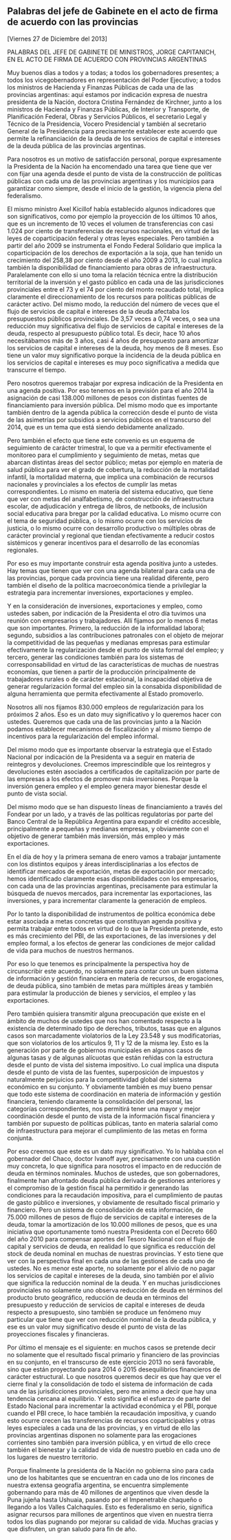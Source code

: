 Palabras del jefe de Gabinete en el acto de firma de acuerdo con las provincias
-------------------------------------------------------------------------------

[Viernes 27 de Diciembre del 2013]

PALABRAS DEL JEFE DE GABINETE DE MINISTROS, JORGE CAPITANICH, EN EL ACTO
DE FIRMA DE ACUERDO CON PROVINCIAS ARGENTINAS

Muy buenos días a todos y a todas; a todos los gobernadores presentes; a
todos los vicegobernadores en representación del Poder Ejecutivo; a
todos los ministros de Hacienda y Finanzas Públicas de cada una de las
provincias argentinas: aquí estamos por indicación expresa de nuestra
presidenta de la Nación, doctora Cristina Fernández de Kirchner, junto a
los ministros de Hacienda y Finanzas Públicas, de Interior y Transporte,
de Planificación Federal, Obras y Servicios Públicos, el secretario
Legal y Técnico de la Presidencia, Vocero Presidencial y también al
secretario General de la Presidencia para precisamente establecer este
acuerdo que permite la refinanciación de la deuda de los servicios de
capital e intereses de la deuda pública de las provincias argentinas.

Para nosotros es un motivo de satisfacción personal, porque expresamente
la Presidenta de la Nación ha encomendado una tarea que tiene que ver
con fijar una agenda desde el punto de vista de la construcción de
políticas públicas con cada una de las provincias argentinas y los
municipios para garantizar como siempre, desde el inicio de la gestión,
la vigencia plena del federalismo.

El mismo ministro Axel Kicillof había establecido algunos indicadores
que son significativos, como por ejemplo la proyección de los últimos 10
años, que es un incremento de 10 veces el volumen de transferencias con
casi 1.024 por ciento de transferencias de recursos nacionales, en
virtud de las leyes de coparticipación federal y otras leyes especiales.
Pero también a partir del año 2009 se instrumenta el Fondo Federal
Solidario que implica la coparticipación de los derechos de exportación
a la soja, que han tenido un crecimiento del 258,38 por ciento desde el
año 2009 a 2013, lo cual implica también la disponibilidad de
financiamiento para obras de infraestructura. Paralelamente con ello si
uno toma la relación técnica entre la distribución territorial de la
inversión y el gasto público en cada una de las jurisdicciones
provinciales entre el 73 y el 74 por ciento del monto recaudado total,
implica claramente el direccionamiento de los recursos para políticas
públicas de carácter activo. Del mismo modo, la reducción del número de
veces que el flujo de servicios de capital e intereses de la deuda
afectaba los presupuestos públicos provinciales. De 3,57 veces a 0,74
veces, o sea una reducción muy significativa del flujo de servicios de
capital e intereses de la deuda, respecto al presupuesto público total.
Es decir, hace 10 años necesitábamos más de 3 años, casi 4 años de
presupuesto para amortizar los servicios de capital e intereses de la
deuda, hoy menos de 8 meses. Eso tiene un valor muy significativo porque
la incidencia de la deuda pública en los servicios de capital e
intereses es muy poco significativa a medida que transcurre el tiempo.

Pero nosotros queremos trabajar por expresa indicación de la Presidenta
en una agenda positiva. Por eso tenemos en la previsión para el año 2014
la asignación de casi 138.000 millones de pesos con distintas fuentes de
financiamiento para inversión pública. Del mismo modo que es importante
también dentro de la agenda pública la corrección desde el punto de
vista de las asimetrías por subsidios a servicios públicos en el
transcurso del 2014, que es un tema que está siendo debidamente
analizado.

Pero también el efecto que tiene este convenio es un esquema de
seguimiento de carácter trimestral, lo que va a permitir efectivamente
el monitoreo para el cumplimiento y seguimiento de metas, metas que
abarcan distintas áreas del sector público; metas por ejemplo en materia
de salud pública para ver el grado de cobertura, la reducción de la
mortalidad infantil, la mortalidad materna, que implica una combinación
de recursos nacionales y provinciales a los efectos de cumplir las metas
correspondientes. Lo mismo en materia del sistema educativo, que tiene
que ver con metas del analfabetismo, de construcción de infraestructura
escolar, de adjudicación y entrega de libros, de netbooks, de inclusión
social educativa para bregar por la calidad educativa. Lo mismo ocurre
con el tema de seguridad pública, o lo mismo ocurre con los servicios de
justicia, o lo mismo ocurre con desarrollo productivo o múltiples obras
de carácter provincial y regional que tiendan efectivamente a reducir
costos sistémicos y generar incentivos para el desarrollo de las
economías regionales.

Por eso es muy importante construir esta agenda positiva junto a
ustedes. Hay temas que tienen que ver con una agenda bilateral para cada
una de las provincias, porque cada provincia tiene una realidad
diferente, pero también el diseño de la política macroeconómica tiende a
privilegiar la estrategia para incrementar inversiones, exportaciones y
empleo.

Y en la consideración de inversiones, exportaciones y empleo, como
ustedes saben, por indicación de la Presidenta el otro día tuvimos una
reunión con empresarios y trabajadores. Allí fijamos por lo menos 6
metas que son importantes. Primero, la reducción de la informalidad
laboral; segundo, subsidios a las contribuciones patronales con el
objeto de mejorar la competitividad de las pequeñas y medianas empresas
para estimular efectivamente la regularización desde el punto de vista
formal del empleo; y tercero, generar las condiciones también para los
sistemas de corresponsabilidad en virtud de las características de
muchas de nuestras economías, que tienen a partir de la producción
principalmente de trabajadores rurales o de carácter estacional, la
incapacidad objetiva de generar regularización formal del empleo sin la
consabida disponibilidad de alguna herramienta que permita efectivamente
al Estado promoverlo.

Nosotros allí nos fijamos 830.000 empleos de regularización para los
próximos 2 años. Eso es un dato muy significativo y lo queremos hacer
con ustedes. Queremos que cada una de las provincias junto a la Nación
podamos establecer mecanismos de fiscalización y al mismo tiempo de
incentivos para la regularización del empleo informal.

Del mismo modo que es importante observar la estrategia que el Estado
Nacional por indicación de la Presidenta va a seguir en materia de
reintegros y devoluciones. Creemos imprescindible que los reintegros y
devoluciones estén asociados a certificados de capitalización por parte
de las empresas a los efectos de promover más inversiones. Porque la
inversión genera empleo y el empleo genera mayor bienestar desde el
punto de vista social.

Del mismo modo que se han dispuesto líneas de financiamiento a través
del Fondear por un lado, y a través de las políticas regulatorias por
parte del Banco Central de la República Argentina para expandir el
crédito accesible, principalmente a pequeñas y medianas empresas, y
obviamente con el objetivo de generar también más inversión, más empleo
y más exportaciones.

En el día de hoy y la primera semana de enero vamos a trabajar
juntamente con los distintos equipos y áreas interdisciplinarias a los
efectos de identificar mercados de exportación, metas de exportación por
mercado; hemos identificado claramente esas disponibilidades con los
empresarios, con cada una de las provincias argentinas, precisamente
para estimular la búsqueda de nuevos mercados, para incrementar las
exportaciones, las inversiones, y para incrementar claramente la
generación de empleos.

Por lo tanto la disponibilidad de instrumentos de política económica
debe estar asociada a metas concretas que constituyan agenda positiva y
permita trabajar entre todos en virtud de lo que la Presidenta pretende,
esto es más crecimiento del PBI, de las exportaciones, de las
inversiones y del empleo formal, a los efectos de generar las
condiciones de mejor calidad de vida para muchos de nuestros hermanos.

Por eso lo que tenemos es principalmente la perspectiva hoy de
circunscribir este acuerdo, no solamente para contar con un buen sistema
de información y gestión financiera en materia de recursos, de
erogaciones, de deuda pública, sino también de metas para múltiples
áreas y también para estimular la producción de bienes y servicios, el
empleo y las exportaciones.

Pero también quisiera transmitir alguna preocupación que existe en el
ámbito de muchos de ustedes que nos han comentado respecto a la
existencia de determinado tipo de derechos, tributos, tasas que en
algunos casos son marcadamente violatorios de la Ley 23.548 y sus
modificatorias, que son violatorios de los artículos 9, 11 y 12 de la
misma ley. Esto es la generación por parte de gobiernos municipales en
algunos casos de algunas tasas y de algunas alícuotas que están reñidas
con la estructura desde el punto de vista del sistema impositivo. Lo
cual implica una disputa desde el punto de vista de las fuentes,
superposición de impuestos y naturalmente perjuicios para la
competitividad global del sistema económico en su conjunto. Y obviamente
también es muy bueno pensar que todo este sistema de coordinación en
materia de información y gestión financiera, teniendo claramente la
consolidación del personal, las categorías correspondientes, nos
permitirá tener una mayor y mejor coordinación desde el punto de vista
de la información fiscal financiera y también por supuesto de políticas
públicas, tanto en materia salarial como de infraestructura para mejorar
el cumplimiento de las metas en forma conjunta.

Por eso creemos que este es un dato muy significativo. Yo lo hablaba con
el gobernador del Chaco, doctor Ivanoff ayer, precisamente con una
cuestión muy concreta, lo que significa para nosotros el impacto en de
reducción de deuda en términos nominales. Muchos de ustedes, que son
gobernadores, finalmente han afrontado deuda pública derivada de
gestiones anteriores y el compromiso de la gestión fiscal ha permitido
ir generando las condiciones para la recaudación impositiva, para el
cumplimiento de pautas de gasto público e inversiones, y obviamente de
resultado fiscal primario y financiero. Pero un sistema de consolidación
de esta información, de 75.000 millones de pesos de flujo de servicios
de capital e intereses de la deuda, tomar la amortización de los 10.000
millones de pesos, que es una iniciativa que oportunamente tomó nuestra
Presidenta con el Decreto 660 del año 2010 para compensar aportes del
Tesoro Nacional con el flujo de capital y servicios de deuda, en
realidad lo que significa es reducción del stock de deuda nominal en
muchas de nuestras provincias. Y esto tiene que ver con la perspectiva
final en cada una de las gestiones de cada uno de ustedes. No es menor
este aporte, no solamente por el alivio de no pagar los servicios de
capital e intereses de la deuda, sino también por el alivio que
significa la reducción nominal de la deuda. Y en muchas jurisdicciones
provinciales no solamente uno observa reducción de deuda en términos del
producto bruto geográfico, reducción de deuda en términos del
presupuesto y reducción de servicios de capital e intereses de deuda
respecto a presupuesto, sino también se produce un fenómeno muy
particular que tiene que ver con reducción nominal de la deuda pública,
y ese es un valor muy significativo desde el punto de vista de las
proyecciones fiscales y financieras.

Por último el mensaje es el siguiente: en muchos casos se pretende decir
no solamente que el resultado fiscal primario y financiero de las
provincias en su conjunto, en el transcurso de este ejercicio 2013 no
será favorable, sino que están proyectando para 2014 ó 2015
desequilibrios financieros de carácter estructural. Lo que nosotros
queremos decir es que hay que ver el cierre final y la consolidación de
todo el sistema de información de cada una de las jurisdicciones
provinciales, pero me animo a decir que hay una tendencia cercana al
equilibrio. Y esto significa el esfuerzo de parte del Estado Nacional
para incrementar la actividad económica y el PBI, porque cuando el PBI
crece, lo hace también la recaudación impositiva, y cuando esto ocurre
crecen las transferencias de recursos coparticipables y otras leyes
especiales a cada una de las provincias, y en virtud de ello las
provincias argentinas disponen no solamente para las erogaciones
corrientes sino también para inversión pública, y en virtud de ello
crece también el bienestar y la calidad de vida de nuestro pueblo en
cada uno de los lugares de nuestro territorio.

Porque finalmente la presidenta de la Nación no gobierna sino para cada
uno de los habitantes que se encuentran en cada uno de los rincones de
nuestra extensa geografía argentina, se encuentra simplemente gobernando
para más de 40 millones de argentinos que viven desde la Puna jujeña
hasta Ushuaia, pasando por el Impenetrable chaqueño o llegando a los
Valles Calchaquíes. Esto es federalismo en serio, significa asignar
recursos para millones de argentinos que viven en nuestra tierra todos
los días pugnando por mejorar su calidad de vida. Muchas gracias y que
disfruten, un gran saludo para fin de año.
